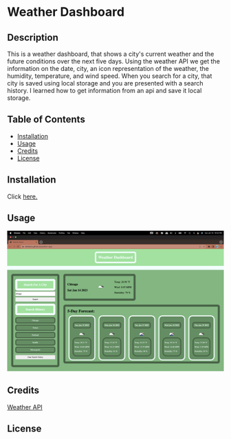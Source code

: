 # Weather Dashboard

## Description

This is a weather dashboard, that shows a city's current weather and the future conditions over the next five days. Using the weather API we get the information on the date, city, an icon representation of the weather, the humidity, temperature, and wind speed. When you search for a city, that city is saved using local storage and you are presented with a search history. I learned how to get information from an api and save it local storage. 

## Table of Contents

- [Installation](#installation)
- [Usage](#usage)
- [Credits](#credits)
- [License](#license)

## Installation

Click [here.](https://danibano.github.io/weather-app/)

## Usage

![Weather App](./pictures/Screen%20Shot%202023-01-15%20at%2010.22.11%20PM.png)

## Credits

[Weather API](https://openweathermap.org/forecast5)


## License

